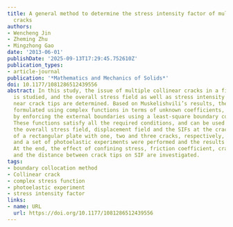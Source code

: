 ```yaml
---
title: A general method to determine the stress intensity factor of multiple collinear
  cracks
authors:
- Wencheng Jin
- Zheming Zhu
- Mingzhong Gao
date: '2013-06-01'
publishDate: '2025-09-13T17:29:45.752610Z'
publication_types:
- article-journal
publication: '*Mathematics and Mechanics of Solids*'
doi: 10.1177/1081286512439556
abstract: In this study, the issue of multiple collinear cracks in a finite plate
  is studied, and the overall stress field as well as stress intensity factors (SIFs)
  near crack tips are determined. Based on Muskelishvili’s results, the problem is
  formulated using complex functions in terms of unknown coefficients, which are obtained
  by enforcing the external boundaries using a least-square boundary collocation method.
  These functions satisfy all the required conditions, and can be used to calculate
  the overall stress field, displacement field and the SIFs at the crack tips. Examples
  of a rectangular plate with one, two and three cracks, respectively, have been calculated,
  and a set of photoelastic experiments were performed and the results are supportive.
  At the end, the effect of confining stress, friction coefficient, crack orientation
  and the distance between crack tips on SIF are investigated.
tags:
- boundary collocation method
- Collinear crack
- complex stress function
- photoelastic experiment
- stress intensity factor
links:
- name: URL
  url: https://doi.org/10.1177/1081286512439556
---
```


